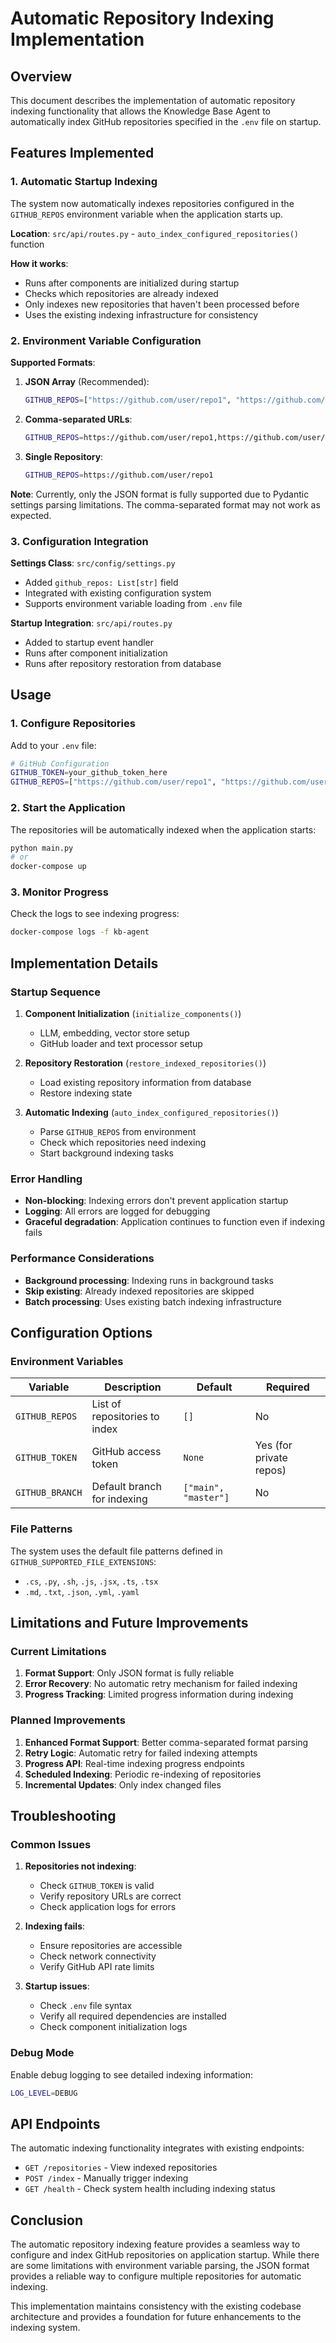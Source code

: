 # Automatic Repository Indexing Implementation

## Overview

This document describes the implementation of automatic repository indexing functionality that allows the Knowledge Base Agent to automatically index GitHub repositories specified in the `.env` file on startup.

## Features Implemented

### 1. Automatic Startup Indexing

The system now automatically indexes repositories configured in the `GITHUB_REPOS` environment variable when the application starts up.

**Location**: `src/api/routes.py` - `auto_index_configured_repositories()` function

**How it works**:
- Runs after components are initialized during startup
- Checks which repositories are already indexed
- Only indexes new repositories that haven't been processed before
- Uses the existing indexing infrastructure for consistency

### 2. Environment Variable Configuration

**Supported Formats**:

1. **JSON Array** (Recommended):
   ```bash
   GITHUB_REPOS=["https://github.com/user/repo1", "https://github.com/user/repo2"]
   ```

2. **Comma-separated URLs**:
   ```bash
   GITHUB_REPOS=https://github.com/user/repo1,https://github.com/user/repo2
   ```

3. **Single Repository**:
   ```bash
   GITHUB_REPOS=https://github.com/user/repo1
   ```

**Note**: Currently, only the JSON format is fully supported due to Pydantic settings parsing limitations. The comma-separated format may not work as expected.

### 3. Configuration Integration

**Settings Class**: `src/config/settings.py`
- Added `github_repos: List[str]` field
- Integrated with existing configuration system
- Supports environment variable loading from `.env` file

**Startup Integration**: `src/api/routes.py`
- Added to startup event handler
- Runs after component initialization
- Runs after repository restoration from database

## Usage

### 1. Configure Repositories

Add to your `.env` file:
```bash
# GitHub Configuration
GITHUB_TOKEN=your_github_token_here
GITHUB_REPOS=["https://github.com/user/repo1", "https://github.com/user/repo2"]
```

### 2. Start the Application

The repositories will be automatically indexed when the application starts:
```bash
python main.py
# or
docker-compose up
```

### 3. Monitor Progress

Check the logs to see indexing progress:
```bash
docker-compose logs -f kb-agent
```

## Implementation Details

### Startup Sequence

1. **Component Initialization** (`initialize_components()`)
   - LLM, embedding, vector store setup
   - GitHub loader and text processor setup

2. **Repository Restoration** (`restore_indexed_repositories()`)
   - Load existing repository information from database
   - Restore indexing state

3. **Automatic Indexing** (`auto_index_configured_repositories()`)
   - Parse `GITHUB_REPOS` from environment
   - Check which repositories need indexing
   - Start background indexing tasks

### Error Handling

- **Non-blocking**: Indexing errors don't prevent application startup
- **Logging**: All errors are logged for debugging
- **Graceful degradation**: Application continues to function even if indexing fails

### Performance Considerations

- **Background processing**: Indexing runs in background tasks
- **Skip existing**: Already indexed repositories are skipped
- **Batch processing**: Uses existing batch indexing infrastructure

## Configuration Options

### Environment Variables

| Variable | Description | Default | Required |
|----------|-------------|---------|----------|
| `GITHUB_REPOS` | List of repositories to index | `[]` | No |
| `GITHUB_TOKEN` | GitHub access token | `None` | Yes (for private repos) |
| `GITHUB_BRANCH` | Default branch for indexing | `["main", "master"]` | No |

### File Patterns

The system uses the default file patterns defined in `GITHUB_SUPPORTED_FILE_EXTENSIONS`:
- `.cs`, `.py`, `.sh`, `.js`, `.jsx`, `.ts`, `.tsx`
- `.md`, `.txt`, `.json`, `.yml`, `.yaml`

## Limitations and Future Improvements

### Current Limitations

1. **Format Support**: Only JSON format is fully reliable
2. **Error Recovery**: No automatic retry mechanism for failed indexing
3. **Progress Tracking**: Limited progress information during indexing

### Planned Improvements

1. **Enhanced Format Support**: Better comma-separated format parsing
2. **Retry Logic**: Automatic retry for failed indexing attempts
3. **Progress API**: Real-time indexing progress endpoints
4. **Scheduled Indexing**: Periodic re-indexing of repositories
5. **Incremental Updates**: Only index changed files

## Troubleshooting

### Common Issues

1. **Repositories not indexing**:
   - Check `GITHUB_TOKEN` is valid
   - Verify repository URLs are correct
   - Check application logs for errors

2. **Indexing fails**:
   - Ensure repositories are accessible
   - Check network connectivity
   - Verify GitHub API rate limits

3. **Startup issues**:
   - Check `.env` file syntax
   - Verify all required dependencies are installed
   - Check component initialization logs

### Debug Mode

Enable debug logging to see detailed indexing information:
```bash
LOG_LEVEL=DEBUG
```

## API Endpoints

The automatic indexing functionality integrates with existing endpoints:

- `GET /repositories` - View indexed repositories
- `POST /index` - Manually trigger indexing
- `GET /health` - Check system health including indexing status

## Conclusion

The automatic repository indexing feature provides a seamless way to configure and index GitHub repositories on application startup. While there are some limitations with environment variable parsing, the JSON format provides a reliable way to configure multiple repositories for automatic indexing.

This implementation maintains consistency with the existing codebase architecture and provides a foundation for future enhancements to the indexing system.
